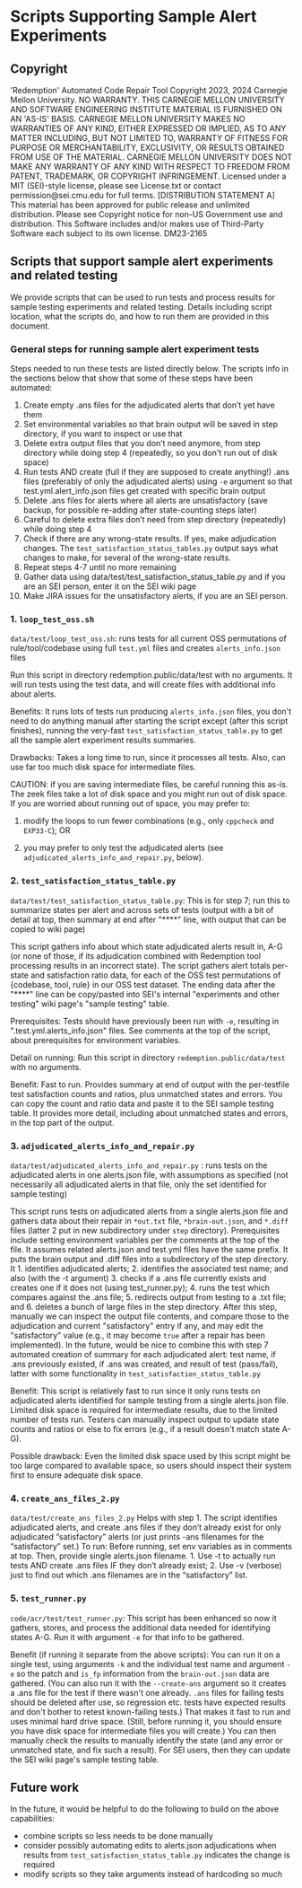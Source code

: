 # Scripts Supporting Sample Alert Experiments
## Copyright

<legal>
'Redemption' Automated Code Repair Tool
Copyright 2023, 2024 Carnegie Mellon University.
NO WARRANTY. THIS CARNEGIE MELLON UNIVERSITY AND SOFTWARE ENGINEERING
INSTITUTE MATERIAL IS FURNISHED ON AN 'AS-IS' BASIS. CARNEGIE MELLON
UNIVERSITY MAKES NO WARRANTIES OF ANY KIND, EITHER EXPRESSED OR IMPLIED,
AS TO ANY MATTER INCLUDING, BUT NOT LIMITED TO, WARRANTY OF FITNESS FOR
PURPOSE OR MERCHANTABILITY, EXCLUSIVITY, OR RESULTS OBTAINED FROM USE OF
THE MATERIAL. CARNEGIE MELLON UNIVERSITY DOES NOT MAKE ANY WARRANTY OF ANY
KIND WITH RESPECT TO FREEDOM FROM PATENT, TRADEMARK, OR COPYRIGHT
INFRINGEMENT.
Licensed under a MIT (SEI)-style license, please see License.txt or
contact permission@sei.cmu.edu for full terms.
[DISTRIBUTION STATEMENT A] This material has been approved for public
release and unlimited distribution.  Please see Copyright notice for
non-US Government use and distribution.
This Software includes and/or makes use of Third-Party Software each
subject to its own license.
DM23-2165
</legal>

## Scripts that support sample alert experiments and related testing

We provide scripts that can be used to run tests and process results for sample testing experiments and related testing.
Details including script location, what the scripts do, and how to run them are provided
in this document.

### General steps for running sample alert experiment tests

Steps needed to run these tests are listed directly below. The scripts info in the sections below that show that some of these steps have been automated:

1.	Create empty .ans files for the adjudicated alerts that don’t yet have them
2.	Set environmental variables so that brain output will be saved in step directory, if you want to inspect or use that
3.	Delete extra output files that you don’t need anymore, from step directory while doing step 4 (repeatedly, so you don't run out of disk space)
4.	Run tests AND create (full if they are supposed to create anything!) .ans files (preferably of only the adjudicated alerts) using `-e` argument so that test.yml.alert_info.json files get created with specific brain output 
5.	Delete .ans files for alerts where all alerts are unsatisfactory (save backup, for possible re-adding after state-counting steps later)
6.	Careful to delete extra files don’t need from step directory (repeatedly) while doing step 4 
7.	Check if there are any wrong-state results. If yes, make adjudication changes. The `test_satisfaction_status_tables.py` output says what changes to make, for several of the wrong-state results.
8.	Repeat steps 4-7 until no more remaining
9.	Gather data using data/test/test_satisfaction_status_table.py  and if you are an SEI person, enter it on the SEI wiki page 
10.	Make JIRA issues for the unsatisfactory alerts, if you are an SEI person.




### 1. `loop_test_oss.sh`

`data/test/loop_test_oss.sh`: runs tests for all current OSS permutations of rule/tool/codebase using full `test.yml` files and creates `alerts_info.json` files

Run this script in directory redemption.public/data/test
with no arguments. It will run tests using the test data, and will 
create files with additional info about alerts.

Benefits: It runs lots of tests run producing `alerts_info.json` files, you don't need to do anything manual after starting the script except (after this script finishes), running the very-fast `test_satisfaction_status_table.py` to get all the sample alert experiment results summaries.

Drawbacks: Takes a long time to run, since it processes all tests. Also, can use far too much disk space for intermediate files.

CAUTION: if you are saving intermediate files, be careful running this as-is. The zeek files
take a lot of disk space and you might run out of disk space. 
If you are worried about running out of space, you may prefer to:

1. modify the loops to run fewer combinations (e.g., only `cppcheck` and `EXP33-C`); OR

2. you may prefer to only test the adjudicated alerts (see `adjudicated_alerts_info_and_repair.py`, below).

### 2. `test_satisfaction_status_table.py`

`data/test/test_satisfaction_status_table.py`: This is for step 7; run this to summarize states per alert and across sets of tests (output with a bit of detail at top, then summary at end after "****" line, with output that can be copied to wiki page)

This script gathers info about which state adjudicated alerts result in, A-G (or none of those, if its adjudication
combined with Redemption tool processing results in an incorrect state).
The script gathers alert totals per-state and satisfaction ratio data, for each of the
OSS test permutations of {codebase, tool, rule} in our OSS test dataset.
The ending data after the "****" line can be copy/pasted into SEI's internal "experiments and other testing"
wiki page's "sample testing" table.

Prerequisites: Tests should have previously been run with `-e`, resulting in ".test.yml.alerts_info.json" files. See comments at the top of the script, about prerequisites for environment variables.

Detail on running: Run this script in directory `redemption.public/data/test` with no arguments.

Benefit: Fast to run. Provides summary at end of output with the per-testfile test satisfaction counts and ratios, plus unmatched states and errors. You can copy the count and ratio data and paste it to the SEI sample testing table. It provides more detail, including about unmatched states and errors, in the top part of the output.


### 3. `adjudicated_alerts_info_and_repair.py`

`data/test/adjudicated_alerts_info_and_repair.py` : runs tests on the adjudicated alerts in one alerts.json file, with assumptions as specified (not necessarily all adjudicated alerts in that file, only the set identified for sample testing)

This script runs tests on adjudicated alerts from a single alerts.json file and gathers data about their repair in `*out.txt` file, `*brain-out.json`, and `*.diff` files (latter 2 put in new subdirectory under `step` directory). Prerequisites include setting environment variables per the comments at the top of the file. It assumes related alerts.json and test.yml files have the same prefix. It puts the brain output and .diff files into a subdirectory of the step directory. It 1. identifies adjudicated alerts; 2. identifies the associated test name; and also (with the -t argument) 3. checks if a .ans file currently exists and creates one if it does not (using test_runner.py); 4. runs the test which compares against the .ans file; 5. redirects output from testing to a .txt file; and 6. deletes a bunch of large files in the step directory.  After this step, manually we can inspect the output file contents, and compare those to the adjudication and current "satisfactory" entry if any, and may edit the "satisfactory" value (e.g., it may become `true` after a repair has been implemented). In the future, would be nice to combine this with step 7 automated creation of summary for each adjudicated alert: test name, if .ans previously existed, if .ans was created, and result of test (pass/fail), latter with some functionality in `test_satisfaction_status_table.py`

Benefit: This script is relatively fast to run since it only runs tests on adjudicated alerts identified for sample testing from a single alerts.json file. Limited disk space is required for intermediate results, due to the limited number of tests run. Testers can manually inspect output to update state counts and ratios or else to fix errors (e.g., if a result doesn't match state A-G).

Possible drawback: Even the limited disk space used by this script might be too large compared to available space, so users should inspect their system first to ensure adequate disk space.

### 4. `create_ans_files_2.py`

`data/test/create_ans_files_2.py` Helps with step 1. The script identifies adjudicated alerts, and create .ans files if they don’t already exist for only adjudicated “satisfactory” alerts (or just prints -ans filenames for the “satisfactory” set.) To run: Before running, set env variables as in comments at top. Then, provide single alerts.json filename. 1. Use -t to actually run tests AND create .ans files IF they don’t already exist; 2. Use -v (verbose) just to find out which .ans filenames are in the “satisfactory” list.


### 5. `test_runner.py`

`code/acr/test/test_runner.py`: This script has been enhanced so now it gathers, stores, and process the additional data needed for identifying states A-G. Run it with argument `-e` for that info to be gathered.

Benefit (if running it separate from the above scripts): You can run it on a single test, using arguments `-k` and the individual test name and argument `-e` so the patch and `is_fp` information from the `brain-out.json` data are gathered. (You can also run it with the `--create-ans` argument so it creates a .ans file for the test if there wasn't one already. `.ans` files for failing tests should be deleted after use, so regression etc. tests have expected results and don't bother to retest known-failing tests.) That makes it fast to run and uses minimal hard drive space. (Still, before running it, you should ensure you have disk space for intermediate files you will create.) You can then manually check the results to manually identify the state (and any error or unmatched state, and fix such a result). For SEI users, then they  can update the SEI wiki page's sample testing table.

## Future work

In the future, it would be helpful to do the following to build on the above capabilities:

* combine scripts so less needs to be done manually
* consider possibly automating edits to alerts.json adjudications when results from `test_satisfaction_status_table.py` indicates the change is required
* modify scripts so they take arguments instead of hardcoding so much
